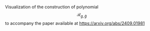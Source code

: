 Visualization of the construction of polynomial $$\mathcal{R}_{g, \widetilde{g}}$$ to accompany the paper available at https://arxiv.org/abs/2409.01981
